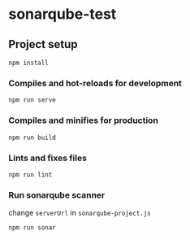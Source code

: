 # sonarqube-test

## Project setup
```
npm install
```

### Compiles and hot-reloads for development
```
npm run serve
```

### Compiles and minifies for production
```
npm run build
```

### Lints and fixes files
```
npm run lint
```

### Run sonarqube scanner
change `serverUrl` in `sonarqube-project.js`

```
npm run sonar
```
